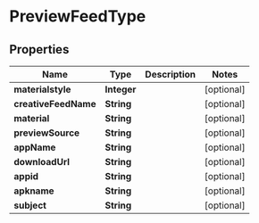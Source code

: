

# PreviewFeedType


## Properties

Name | Type | Description | Notes
------------ | ------------- | ------------- | -------------
**materialstyle** | **Integer** |  |  [optional]
**creativeFeedName** | **String** |  |  [optional]
**material** | **String** |  |  [optional]
**previewSource** | **String** |  |  [optional]
**appName** | **String** |  |  [optional]
**downloadUrl** | **String** |  |  [optional]
**appid** | **String** |  |  [optional]
**apkname** | **String** |  |  [optional]
**subject** | **String** |  |  [optional]



